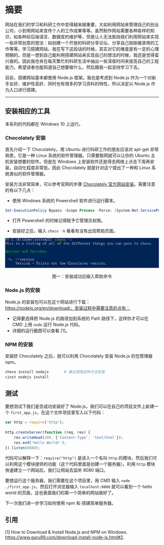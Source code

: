 # 摘要

网站在我们的学习和科研工作中变得越来越重要，大如利用网站来管理自己的创业公司，小到用网站来宣传个人的工作成果等等。虽然制作网站需要各种各样的知识，如各种前后端语言、数据库的维护等，但是让人无法抵挡我们利用网站来实现一些非常创意的想法：如创建一个开放的科研分享论坛、分享自己刚刚被录用的工作等等。学习搭建网站，我在写下这段话的时候，其实对它的难度是有一定的心理预期的。但是一想到自己能利用搭建网站来实现自己的想法的时候，我还是觉得蛮兴奋的。因此我也肯在每天繁忙的科研生活中抽出一些深夜时间来提高自己的工程能力。希望读者也能知道自己想要做什么，然后跟我一起坚持学习下去。

目前，搭建网站基本都使用 Node.js 框架。我也是考虑到 Node.js 作为一个对新手友好、维护性高好、同时也有很多的学习资料的特性，所以决定以 Node.js 作为入口进行搭建。

-----
## 安装相应的工具

本系列的代码都在 Windows 10 上运行。

### Chocolately 安装

首先介绍一下 Chocolately。用 Ubuntu 进行科研工作的朋友应该对 apt-get 非常熟悉，它是一种 Linux 系统的软件管理器。只需要联网就可以让你的 Ubuntu 主机安装想要的软件。但是在 Windows 上安装软件还是得去网络上点击下周再安装，自动化程度非常低。因此 Chocolately 就是针对这个提出了一种和 Linux 系统类似的软件管理器。

安装方法非常简单，可以参考官网的步骤 <a href="https://chocolatey.org/install#individual"> Chocolately 官方网站安装</a>。需要注意的有以下几点：

+ 使用 Windows 系统的 Powershell 软件进行运行脚本。

``` powershell
Set-ExecutionPolicy Bypass -Scope Process -Force; [System.Net.ServicePointManager]::SecurityProtocol = [System.Net.ServicePointManager]::SecurityProtocol -bor 3072; iex ((New-Object System.Net.WebClient).DownloadString('https://community.chocolatey.org/install.ps1'))
```

+ 打开 Powershell 的时候记得赋予它管理员权限。
  
+ 安装好之后，输入 ```choco -h``` 看看有没有出现帮助页面。

![](./imgs/1/choco-help.png)
<center> 图一：安装成功后输入帮助命令 </center>

### Node.js 的安装

Node.js 的安装包可以在这个网站进行下载：https://nodejs.org/en/download/，安装过程中需要注意的点有：

+ 记得要选择把 Node.js 的路径加到系统的 Path 路径下，这样你才可以在 CMD 上用 ```node``` 运行 Node.js 代码。
+ 详细的运行截图可以查看 [1]。

### NPM 的安装

安装好 Chocolately 之后，就可以利用 Chocolately 安装 Node.js 的包管理器 npm。

``` powershell
choco install nodejs       # 建议使用这种方法安装
cinst nodejs install
```

## 测试
要想测试下我们是否成功安装好了 Node.js，我们可以在自己的项目文件上新建一个 ```first_app.js```，在这个文件项目里写入以下代码：

```javascript 
var http = require('http');

http.createServer(function (req, res) {
    res.writeHead(200, {'Content-Type': 'text/html'});
    res.end('Hello World!');
}).listen(8080);
```
代码可以解释一下：```require("http")``` 是读入一个名叫 ```http``` 的模块，然后我们可以利用这个模块提供的功能（这个代码里面是创建一个服务器）。利用 ```http``` 模块快速建立一个网站后，我们让网站去监听 8080 端口。

要想运行这个服务器，我们需要在这个项目里，用 CMD 输入 ```node ./first_app.js```，然后打开浏览器输入 ```localhost:8080``` 就可以看到一个 hello world 的页面，这也表面我们的第一个简单的网站做好了。

下一次我们进一步学习如何使用 npm 和 搭建简单服务器。

## 引用
[1] How to Download & Install Node.js and NPM on Windows. https://www.guru99.com/download-install-node-js.html#2. 

